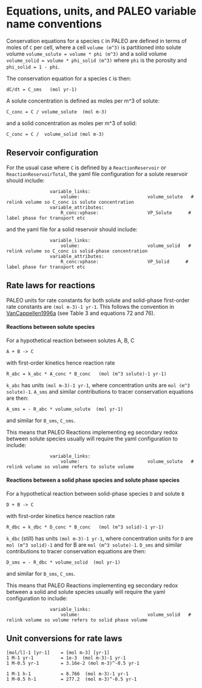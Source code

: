 # Equations, units, and PALEO variable name conventions

Conservation equations for a species `C` in PALEO are defined in terms of moles of `C` per cell, where a cell `volume (m^3)` is partitioned into solute volume `volume_solute = volume * phi (m^3)` and a solid volume `volume_solid = volume * phi_solid (m^3)` where `phi` is the porosity and `phi_solid = 1 - phi`.

The conservation equation for a species `C` is then:

    dC/dt = C_sms   (mol yr-1)

A solute concentration is defined as moles per m^3 of solute:

    C_conc = C / volume_solute  (mol m-3)

and a solid concentration as moles per m^3 of solid:

    C_conc = C /  volume_solid (mol m-3)

## Reservoir configuration

For the usual case where `C` is defined by a `ReactionReservoir` or `ReactionReservoirTotal`, the yaml file configuration for a solute reservoir should include:

                    variable_links:
                        volume:                         volume_solute   # relink volume so C_conc is solute concentration
                    variable_attributes: 
                        R_conc:vphase:                  VP_Solute      # label phase for transport etc

and the yaml file for a solid reservoir should include:

                    variable_links:
                        volume:                         volume_solid   # relink volume so C_conc is solid-phase concentration
                    variable_attributes: 
                        R_conc:vphase:                  VP_Solid      # label phase for transport etc

## Rate laws for reactions

PALEO units for rate constants for both solute and solid-phase first-order rate constants are `(mol m-3)-1 yr-1`.  This follows the convention in [VanCappellen1996a](@cite) (see Table 3 and equations 72 and 76).

#### Reactions between solute species

For a hypothetical reaction between solutes A, B, C

    A + B -> C

with first-order kinetics hence reaction rate

    R_abc = k_abc * A_conc * B_conc   (mol (m^3 solute)-1 yr-1)

`k_abc` has units `(mol m-3)-1 yr-1`, where concentration units are `mol (m^3 solute)-1`.  `A_sms` and similar contributions to tracer conservation equations are then:

    A_sms = - R_abc * volume_solute  (mol yr-1)

and similar for `B_sms`, `C_sms`.

This means that PALEO Reactions implementing eg secondary redox between solute species usually will require the yaml configuration to include:

                    variable_links:
                        volume:                         volume_solute   # relink volume so volume refers to solute volume

#### Reactions between a solid phase species and solute phase species

For a hypothetical reaction between solid-phase species `D` and solute `B`

    D + B -> C

with first-order kinetics hence reaction rate

    R_dbc = k_dbc * D_conc * B_conc   (mol (m^3 solid)-1 yr-1)

`k_dbc` (still) has units `(mol m-3)-1 yr-1`, where concentration units for `D` are `mol (m^3 solid)-1` and for B are `mol (m^3 solute)-1`.  `D_sms` and similar contributions to tracer conservation equations are then:

    D_sms = - R_dbc * volume_solid  (mol yr-1)

and similar for `B_sms`, `C_sms`.

This means that PALEO Reactions implementing eg secondary redox between a solid and solute species usually will require the yaml configuration to include:

                    variable_links:
                        volume:                         volume_solid   # relink volume so volume refers to solid phase volume

## Unit conversions for rate laws

    [mol/l]-1 [yr-1]    = [mol m-3] [yr-1]
    1 M-1 yr-1          = 1e-3  (mol m-3)-1 yr-1
    1 M-0.5 yr-1        = 3.16e-2 (mol m-3)^-0.5 yr-1

    1 M-1 h-1           = 8.766  (mol m-3)-1 yr-1
    1 M-0.5 h-1         = 277.2  (mol m-3)^-0.5 yr-1
